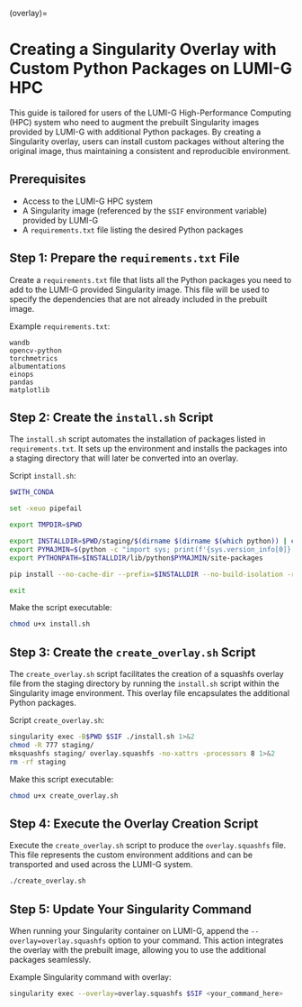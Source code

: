 (overlay)=
# Creating a Singularity Overlay with Custom Python Packages on LUMI-G HPC

This guide is tailored for users of the LUMI-G High-Performance Computing (HPC) system who need to augment the prebuilt Singularity images provided by LUMI-G with additional Python packages. By creating a Singularity overlay, users can install custom packages without altering the original image, thus maintaining a consistent and reproducible environment.

## Prerequisites

- Access to the LUMI-G HPC system
- A Singularity image (referenced by the `$SIF` environment variable) provided by LUMI-G
- A `requirements.txt` file listing the desired Python packages


## Step 1: Prepare the `requirements.txt` File

Create a `requirements.txt` file that lists all the Python packages you need to add to the LUMI-G provided Singularity image. This file will be used to specify the dependencies that are not already included in the prebuilt image.

Example `requirements.txt`:

```
wandb
opencv-python
torchmetrics
albumentations
einops
pandas
matplotlib
```

## Step 2: Create the `install.sh` Script

The `install.sh` script automates the installation of packages listed in `requirements.txt`.
It sets up the environment and installs the packages into a staging directory that will later be converted into an overlay.

Script `install.sh`:

```bash
$WITH_CONDA

set -xeuo pipefail

export TMPDIR=$PWD

export INSTALLDIR=$PWD/staging/$(dirname $(dirname $(which python)) | cut -c2-)
export PYMAJMIN=$(python -c "import sys; print(f'{sys.version_info[0]}.{sys.version_info[1]}')")
export PYTHONPATH=$INSTALLDIR/lib/python$PYMAJMIN/site-packages

pip install --no-cache-dir --prefix=$INSTALLDIR --no-build-isolation -r requirements.txt

exit
```

Make the script executable:

```bash
chmod u+x install.sh
```

## Step 3: Create the `create_overlay.sh` Script

The `create_overlay.sh` script facilitates the creation of a squashfs overlay file from the staging directory by running the `install.sh` script within the Singularity image environment. This overlay file encapsulates the additional Python packages.

Script `create_overlay.sh`:

```bash
singularity exec -B$PWD $SIF ./install.sh 1>&2
chmod -R 777 staging/
mksquashfs staging/ overlay.squashfs -no-xattrs -processors 8 1>&2
rm -rf staging
```

Make this script executable:

```bash
chmod u+x create_overlay.sh
```

## Step 4: Execute the Overlay Creation Script

Execute the `create_overlay.sh` script to produce the `overlay.squashfs` file. This file represents the custom environment additions and can be transported and used across the LUMI-G system.

```bash
./create_overlay.sh
```

## Step 5: Update Your Singularity Command

When running your Singularity container on LUMI-G, append the `--overlay=overlay.squashfs` option to your command. This action integrates the overlay with the prebuilt image, allowing you to use the additional packages seamlessly.

Example Singularity command with overlay:

```bash
singularity exec --overlay=overlay.squashfs $SIF <your_command_here>
```
